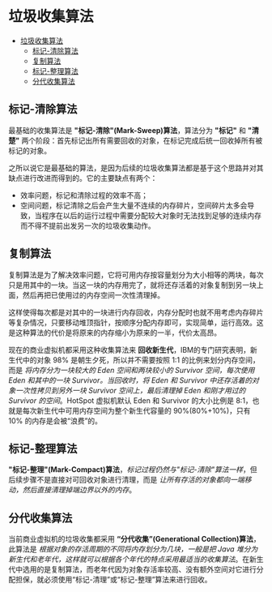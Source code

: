 # 垃圾收集算法

- [垃圾收集算法](#垃圾收集算法)
  - [标记-清除算法](#标记-清除算法)
  - [复制算法](#复制算法)
  - [标记-整理算法](#标记-整理算法)
  - [分代收集算法](#分代收集算法)

## 标记-清除算法

最基础的收集算法是 **"标记-清除"(Mark-Sweep)算法**，算法分为 **"标记"** 和 **"清楚"** 两个阶段：首先标记出所有需要回收的对象，在标记完成后统一回收掉所有被标记的对象。

之所以说它是最基础的算法，是因为后续的垃圾收集算法都是基于这个思路并对其缺点进行改进而得到的。它的主要缺点有两个：
- 效率问题，标记和清除过程的效率不高；
- 空间问题，标记清除之后会产生大量不连续的内存碎片，空间碎片太多会导致，当程序在以后的运行过程中需要分配较大对象时无法找到足够的连续内存而不得不提前出发另一次的垃圾收集动作。

## 复制算法

复制算法是为了解决效率问题，它将可用内存按容量划分为大小相等的两块，每次只是用其中的一块。当这一块的内存用完了，就将还存活着的对象复制到另一块上面，然后再把已使用过的内存空间一次性清理掉。

这样使得每次都是对其中的一块进行内存回收，内存分配时也就不用考虑内存碎片等复杂情况，只要移动堆顶指针，按顺序分配内存即可，实现简单，运行高效。这是这种算法的代价是将原来的内存缩小为原来的一半，代价太高昂。

现在的商业虚拟机都采用这种收集算法来 **回收新生代**，IBM的专门研究表明，新生代中的对象 98% 是朝生夕死，所以并不需要按照 1:1 的比例来划分内存空间，而是 *将内存分为一块较大的 Eden 空间和两块较小的 Survivor 空间，每次使用 Eden 和其中的一块 Survivor。当回收时，将 Eden 和 Survivor 中还存活着的对象一次性拷贝到另外一块 Survivor 空间上，最后清理掉 Eden 和刚才用过的 Survivor 的空间*。HotSpot 虚拟机默认 Eden 和 Survivor 的大小比例是 8:1，也就是每次新生代中可用内存空间为整个新生代容量的 90%(80%+10%)，只有 10% 的内存是会被“浪费”的。

## 标记-整理算法

**"标记-整理"(Mark-Compact)算法**，*标记过程仍然与"标记-清除"算法一样*，但后续步骤不是直接对可回收对象进行清理，而是 *让所有存活的对象都向一端移动，然后直接清理掉端边界以外的内存*。

## 分代收集算法

当前商业虚拟机的垃圾收集都采用 **“分代收集”(Generational Collection)算法**，此算法是 *根据对象的存活周期的不同将内存划分为几块，一般是把 Java 堆分为新生代和老年代，这样就可以根据各个年代的特点采用最适当的收集算法*。在新生代中选用的是复制算法，而老年代因为对象存活率较高、没有额外空间对它进行分配担保，就必须使用“标记-清理”或“标记-整理”算法来进行回收。